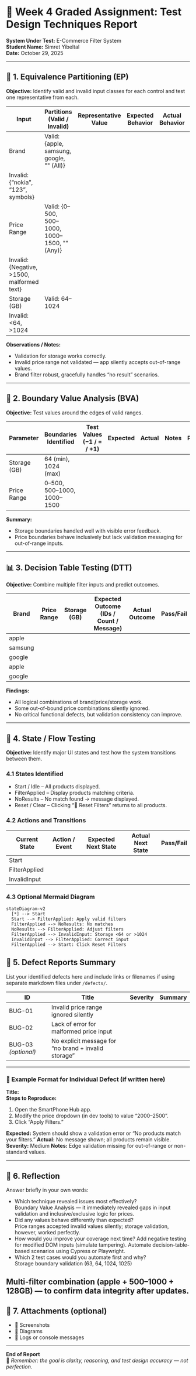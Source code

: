 # 🧪 Week 4 Graded Assignment: Test Design Techniques Report  
**System Under Test:** E-Commerce Filter System  
**Student Name:** Simret Yibeltal  
**Date:** October 29, 2025  

---

## 🧩 1. Equivalence Partitioning (EP)

**Objective:** Identify valid and invalid input classes for each control and test one representative from each.

| Input | Partitions (Valid / Invalid) | Representative Value | Expected Behavior | Actual Behavior | Pass/Fail |
|--------|-------------------------------|----------------------|-------------------|-----------------|------------|
| Brand |Valid: {apple, samsung, google, "" (All)}
Invalid: {“nokia”, “123”, symbols} | | | | |
| Price Range |Valid: {0–500, 500–1000, 1000–1500, "" (Any)}
Invalid: {Negative, >1500, malformed text} | | | | |
| Storage (GB) |Valid: 64–1024
Invalid: <64, >1024 | | | | |

**Observations / Notes:**  
-  Validation for storage works correctly.
-  Invalid price range not validated — app silently accepts out-of-range values.
-  Brand filter robust, gracefully handles “no result” scenarios.

---

## 🧮 2. Boundary Value Analysis (BVA)

**Objective:** Test values around the edges of valid ranges.  

| Parameter | Boundaries Identified | Test Values (−1 / = / +1) | Expected | Actual | Notes | Pass/Fail |
|------------|------------------------|----------------------------|-----------|---------|--------|-----------|
| Storage (GB) |64 (min), 1024 (max) | | | | | |
| Price Range |0–500, 500–1000, 1000–1500 | | | | | |

**Summary:**  
-  Storage boundaries handled well with visible error feedback.
-  Price boundaries behave inclusively but lack validation messaging for out-of-range inputs.

---

## 📊 3. Decision Table Testing (DTT)

**Objective:** Combine multiple filter inputs and predict outcomes.  

| Brand | Price Range | Storage (GB) | Expected Outcome (IDs / Count / Message) | Actual Outcome | Pass/Fail |
|--------|--------------|---------------|-------------------------------------------|----------------|-----------|
|apple | | | | | |
|samsung | | | | | |
|google | | | | | |
|apple | | | | | |
|google | | | | | |

**Findings:**  
-  All logical combinations of brand/price/storage work.
-  Some out-of-bound price combinations silently ignored.
-  No critical functional defects, but validation consistency can improve.

---

## 🔄 4. State / Flow Testing

**Objective:** Identify major UI states and test how the system transitions between them.  

### **4.1 States Identified**
- Start / Idle  – All products displayed.
- FilterApplied – Display products matching criteria.    
- NoResults  – No match found → message displayed.
- Reset / Clear  – Clicking “🔄 Reset Filters” returns to all products.

### **4.2 Actions and Transitions**

| Current State | Action / Event | Expected Next State | Actual Next State | Pass/Fail |
|----------------|----------------|---------------------|-------------------|-----------|
|Start | | | | |
|FilterApplied | | | | |
|InvalidInput | | | | |

### **4.3 Optional Mermaid Diagram**

```mermaid
stateDiagram-v2
  [*] --> Start
  Start --> FilterApplied: Apply valid filters
  FilterApplied --> NoResults: No matches
  NoResults --> FilterApplied: Adjust filters
  FilterApplied --> InvalidInput: Storage <64 or >1024
  InvalidInput --> FilterApplied: Correct input
  FilterApplied --> Start: Click Reset Filters

```

## 🐞 5. Defect Reports Summary

List your identified defects here and include links or filenames if using separate markdown files under `/defects/`.

| ID | Title | Severity | Summary |
|----|--------|-----------|----------|
| BUG-01 |Invalid price range ignored silently  |  |  |
| BUG-02 |Lack of error for malformed price input  |  |  |
| BUG-03 *(optional)* |No explicit message for “no brand + invalid storage”  |  |  |

---

### 🧾 Example Format for Individual Defect (if written here)

**Title:**  
**Steps to Reproduce:**  
1.  Open the SmartPhone Hub app.
2.  Modify the price dropdown (in dev tools) to value “2000–2500”.
3.  Click “Apply Filters.”

**Expected:**  System should show a validation error or “No products match your filters.”
**Actual:**  No message shown; all products remain visible.
**Severity:**  Medium
**Notes:**  Edge validation missing for out-of-range or non-standard values.

---

## 💭 6. Reflection

Answer briefly in your own words:

- Which technique revealed issues most effectively?  
Boundary Value Analysis — it immediately revealed gaps in input validation and inclusive/exclusive logic for prices.
- Did any values behave differently than expected?  
Price ranges accepted invalid values silently; storage validation, however, worked perfectly.
- How would you improve your coverage next time? 
 Add negative testing for modified DOM inputs (simulate tampering). Automate decision-table-based scenarios using Cypress or Playwright.
- Which 2 test cases would you automate first and why?  
Storage boundary validation (63, 64, 1024, 1025)

Multi-filter combination (apple + 500–1000 + 128GB) — to confirm data integrity after updates.
---

## 📎 7. Attachments (optional)

- 📸 Screenshots  
- 🧩 Diagrams  
- 🧾 Logs or console messages  

---

**End of Report**  
🧩 *Remember: the goal is clarity, reasoning, and test design accuracy — not perfection.*
